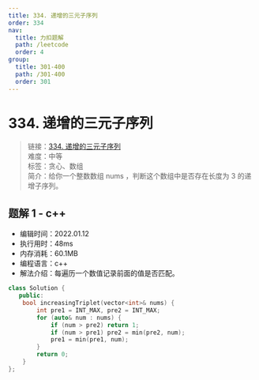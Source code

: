 ```yaml
---
title: 334. 递增的三元子序列
order: 334
nav:
  title: 力扣题解
  path: /leetcode
  order: 4
group:
  title: 301-400
  path: /301-400
  order: 301
---
```


# 334. 递增的三元子序列

> 链接：[334. 递增的三元子序列](https://leetcode-cn.com/problems/increasing-triplet-subsequence/)  
> 难度：中等  
> 标签：贪心、数组  
> 简介：给你一个整数数组 nums ，判断这个数组中是否存在长度为 3 的递增子序列。

## 题解 1 - c++

- 编辑时间：2022.01.12
- 执行用时：48ms
- 内存消耗：60.1MB
- 编程语言：c++
- 解法介绍：每遍历一个数值记录前面的值是否匹配。

```c++
class Solution {
   public:
    bool increasingTriplet(vector<int>& nums) {
        int pre1 = INT_MAX, pre2 = INT_MAX;
        for (auto& num : nums) {
            if (num > pre2) return 1;
            if (num > pre1) pre2 = min(pre2, num);
            pre1 = min(pre1, num);
        }
        return 0;
    }
};
```
